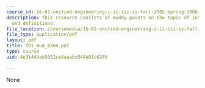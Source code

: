 ```yaml
---
course_id: 16-01-unified-engineering-i-ii-iii-iv-fall-2005-spring-2006
description: This resource consists of muddy points on the topic of intro concepts
  and definitions.
file_location: /coursemedia/16-01-unified-engineering-i-ii-iii-iv-fall-2005-spring-2006/4e314d3eb5052ce4aaabc644e81c6246_f01_mud_0304.pdf
file_type: application/pdf
layout: pdf
title: f01_mud_0304.pdf
type: course
uid: 4e314d3eb5052ce4aaabc644e81c6246

---
```

None